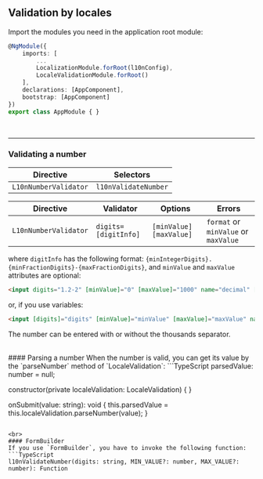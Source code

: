 ## Validation by locales
Import the modules you need in the application root module:
```TypeScript
@NgModule({
    imports: [
        ...
        LocalizationModule.forRoot(l10nConfig),
        LocaleValidationModule.forRoot()
    ],
    declarations: [AppComponent],
    bootstrap: [AppComponent]
})
export class AppModule { }
```

<br>

---

### Validating a number
Directive | Selectors
--------- | ---------
`L10nNumberValidator` | `l10nValidateNumber`

Directive | Validator | Options | Errors
--------- | --------- | ------- | ------
`L10nNumberValidator` | `digits=[digitInfo]` | `[minValue]` `[maxValue]` | `format` or `minValue` or `maxValue`

where `digitInfo` has the following format: `{minIntegerDigits}.{minFractionDigits}-{maxFractionDigits}`, and `minValue` and `maxValue` attributes are optional:
```Html
<input digits="1.2-2" [minValue]="0" [maxValue]="1000" name="decimal" [(ngModel)]="decimal" l10nValidateNumber>
```
or, if you use variables:
```Html
<input [digits]="digits" [minValue]="minValue" [maxValue]="maxValue" name="decimal" [(ngModel)]="decimal" l10nValidateNumber>
```

The number can be entered with or without the thousands separator.

<br>
#### Parsing a number
When the number is valid, you can get its value by the `parseNumber` method of `LocaleValidation`:
```TypeScript
parsedValue: number = null;

constructor(private localeValidation: LocaleValidation) { }

onSubmit(value: string): void {
    this.parsedValue = this.localeValidation.parseNumber(value);
}
```

<br>
#### FormBuilder
If you use `FormBuilder`, you have to invoke the following function:
```TypeScript
l10nValidateNumber(digits: string, MIN_VALUE?: number, MAX_VALUE?: number): Function
```
